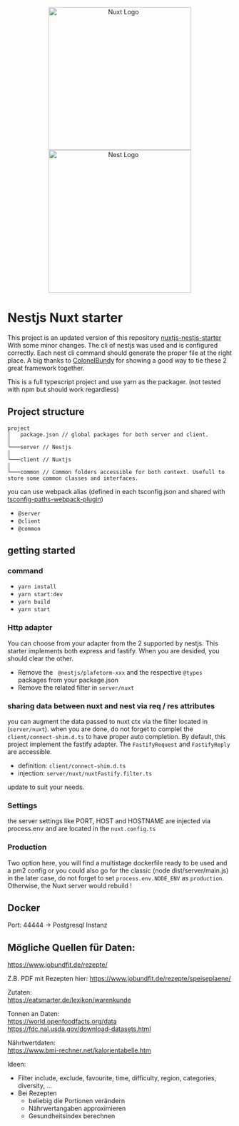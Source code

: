 <p align="center">
  <a href="https://nuxtjs.org/ target="blank"><img align="center" style="width:320px" alt="Nuxt Logo" src="https://nuxtjs.org/meta_400.png"/></a>
  <a href="http://nestjs.com/" target="blank"><img src="https://nestjs.com/img/logo_text.svg" width="320" alt="Nest Logo" /></a>
</p>

# Nestjs Nuxt starter

This project is an updated version of this repository [nuxtjs-nestjs-starter](https://github.com/ColonelBundy/nuxtjs-nestjs-starter)
With some minor changes. The cli of nestjs was used and is configured correctly. Each nest cli command should generate the proper file at the right place.
A big thanks to [ColonelBundy](https://github.com/ColonelBundy) for showing a good way to tie these 2 great framework together.

This is a full typescript project and use yarn as the packager. (not tested with npm but should work regardless)

## Project structure

```
project
│   package.json // global packages for both server and client.
│
└───server // Nestjs
│
└───client // Nuxtjs
│
└───common // Common folders accessible for both context. Usefull to store some common classes and interfaces.
```

you can use webpack alias (defined in each tsconfig.json and shared with [tsconfig-paths-webpack-plugin](https://www.npmjs.com/package/tsconfig-paths-webpack-plugin))

* `@server`
* `@client`
* `@common`

## getting started

### command

* `yarn install`
* `yarn start:dev`
* `yarn build`
* `yarn start`

### Http adapter

You can choose from your adapter from the 2 supported by nestjs. This starter implements both express and fastify.
When you are desided, you should clear the other.

* Remove the ` @nestjs/plafetorm-xxx` and the respective `@types` packages from your package.json
* Remove the related filter in `server/nuxt`

### sharing data between nuxt and nest via req / res attributes

you can augment the data passed to nuxt ctx via the filter located in (`server/nuxt`). when you are done, do not forget to complet the `client/connect-shim.d.ts` to have proper auto completion.
By default, this project implement the fastify adapter. The `FastifyRequest` and `FastifyReply` are accessible.

* definition: `client/connect-shim.d.ts`
* injection: `server/nuxt/nuxtFastify.filter.ts`

update to suit your needs.

### Settings

the server settings like PORT, HOST and HOSTNAME are injected via process.env and are located in the `nuxt.config.ts`

### Production

Two option here, you will find a multistage dockerfile ready to be used and a pm2 config or you could also go for the classic (node dist/server/main.js)
in the later case, do not forget to set `process.env.NODE_ENV` as `production`. Otherwise, the Nuxt server would rebuild !


## Docker

Port: 44444 -> Postgresql Instanz

## Mögliche Quellen für Daten:


https://www.jobundfit.de/rezepte/

Z.B. PDF mit Rezepten hier: https://www.jobundfit.de/rezepte/speiseplaene/

Zutaten:  
https://eatsmarter.de/lexikon/warenkunde

Tonnen an Daten:  
https://world.openfoodfacts.org/data  
https://fdc.nal.usda.gov/download-datasets.html

Nährtwertdaten:  
https://www.bmi-rechner.net/kalorientabelle.htm

Ideen:

* Filter include, exclude, favourite, time, difficulty, region, categories, diversity, ...
* Bei Rezepten 
    * beliebig die Portionen verändern 
    * Nährwertangaben approximieren
    * Gesundheitsindex berechnen



